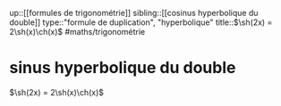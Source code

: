 up::[[formules de trigonométrie]]
sibling::[[cosinus hyperbolique du double]]
type::"formule de duplication", "hyperbolique"
title::$\sh(2x) = 2\sh(x)\ch(x)$
#maths/trigonométrie 
# sinus hyperbolique du double

$\sh(2x) = 2\sh(x)\ch(x)$